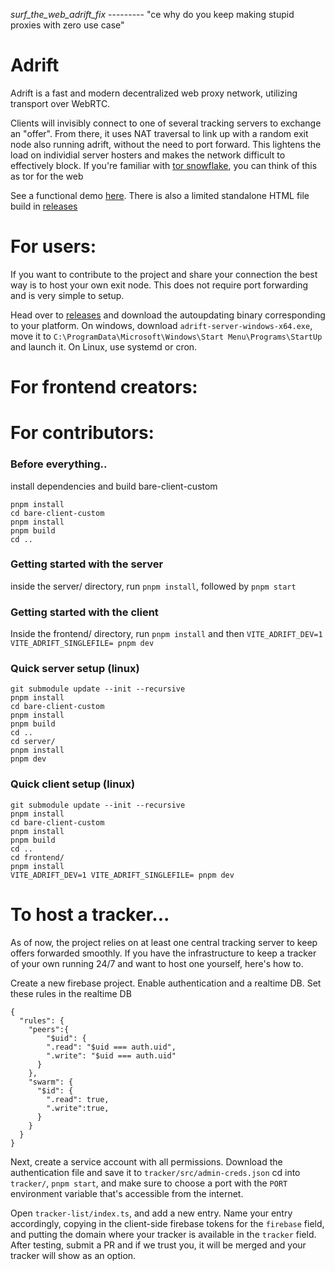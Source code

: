 _surf_the_web_adrift_fix_ --------- "ce why do you keep making stupid proxies with zero use case"

# Adrift

Adrift is a fast and modern decentralized web proxy network, utilizing transport over WebRTC.

Clients will invisibly connect to one of several tracking servers to exchange an "offer". From there, it uses NAT traversal to link up with a random exit node also running adrift, without the need to port forward. This lightens the load on individial server hosters and makes the network difficult to effectively block. If you're familiar with [tor snowflake](https://snowflake.torproject.org/), you can think of this as tor for the web

See a functional demo [here](https://adrift-6c1f6.web.app/). There is also a limited standalone HTML file build in [releases](https://github.com/MercuryWorkshop/adrift/releases/latest)

# For users:

If you want to contribute to the project and share your connection the best way is to host your own exit node. This does not require port forwarding and is very simple to setup.

Head over to [releases](https://github.com/MercuryWorkshop/adrift/releases/latest) and download the autoupdating binary corresponding to your platform. On windows, download `adrift-server-windows-x64.exe`, move it to `C:\ProgramData\Microsoft\Windows\Start Menu\Programs\StartUp` and launch it. On Linux, use systemd or cron.

# For frontend creators:

# For contributors:

### Before everything..

install dependencies and build bare-client-custom

```
pnpm install
cd bare-client-custom
pnpm install
pnpm build
cd ..
```

### Getting started with the server

inside the server/ directory, run `pnpm install`, followed by `pnpm start`

### Getting started with the client

Inside the frontend/ directory, run `pnpm install` and then `VITE_ADRIFT_DEV=1 VITE_ADRIFT_SINGLEFILE= pnpm dev`

### Quick server setup (linux)

```
git submodule update --init --recursive
pnpm install
cd bare-client-custom
pnpm install
pnpm build
cd ..
cd server/
pnpm install
pnpm dev
```

### Quick client setup (linux)

```
git submodule update --init --recursive
pnpm install
cd bare-client-custom
pnpm install
pnpm build
cd ..
cd frontend/
pnpm install
VITE_ADRIFT_DEV=1 VITE_ADRIFT_SINGLEFILE= pnpm dev
```

# To host a tracker...

As of now, the project relies on at least one central tracking server to keep offers forwarded smoothly. If you have the infrastructure to keep a tracker of your own running 24/7 and want to host one yourself, here's how to.

Create a new firebase project. Enable authentication and a realtime DB. Set these rules in the realtime DB

```
{
  "rules": {
    "peers":{
    	"$uid": {
        ".read": "$uid === auth.uid",
        ".write": "$uid === auth.uid"
      }
    },
    "swarm": {
      "$id": {
        ".read": true,
        ".write":true,
      }
    }
  }
}
```

Next, create a service account with all permissions. Download the authentication file and save it to `tracker/src/admin-creds.json`
cd into `tracker/`, `pnpm start`, and make sure to choose a port with the `PORT` environment variable that's accessible from the internet.

Open `tracker-list/index.ts`, and add a new entry. Name your entry accordingly, copying in the client-side firebase tokens for the `firebase` field, and putting the domain where your tracker is available in the `tracker` field. After testing, submit a PR and if we trust you, it will be merged and your tracker will show as an option.

